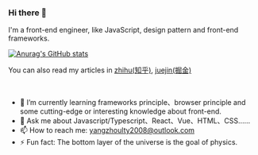 ### Hi there 👋

I'm a front-end engineer, like JavaScript, design pattern and front-end frameworks.

[![Anurag's GitHub stats](https://github-readme-stats.vercel.app/api?username=HiWayne&theme=vue-dark)](https://github.com/anuraghazra/github-readme-stats)

You can also read my articles in [zhihu(知乎)](https://www.zhihu.com/people/yu-guo-tian-qing-60-94/posts), [juejin(掘金)](https://juejin.cn/user/1838039174490685) 

<br />

- 🌱 I’m currently learning frameworks principle、browser principle and some cutting-edge or interesting knowledge about front-end.
- 💬 Ask me about Javascript/Typescript、React、Vue、HTML、CSS……
- 📫 How to reach me: yangzhoulty2008@outlook.com
- ⚡ Fun fact: The bottom layer of the universe is the goal of physics.

<!--
**HiWayne/HiWayne** is a ✨ _special_ ✨ repository because its `README.md` (this file) appears on your GitHub profile.

Here are some ideas to get you started:

- 🔭 I’m currently working on ...
- 🌱 I’m currently learning ...
- 👯 I’m looking to collaborate on ...
- 🤔 I’m looking for help with ...
- 💬 Ask me about ...
- 📫 How to reach me: ...
- 😄 Pronouns: ...
- ⚡ Fun fact: ...
-->
